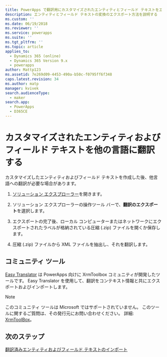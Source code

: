 ```yaml
---
title: PowerApps で翻訳用にカスタマイズされたエンティティとフィールド テキストをエクスポートする | MicrosoftDocs
description: エンティティとフィールド テキストの変換のエクスポート方法を説明する
ms.custom: ''
ms.date: 06/19/2018
ms.reviewer: ''
ms.service: powerapps
ms.suite: ''
ms.tgt_pltfrm: ''
ms.topic: article
applies_to:
  - Dynamics 365 (online)
  - Dynamics 365 Version 9.x
  - powerapps
author: Mattp123
ms.assetid: 7e269d09-4453-490a-b50c-f0795ff6f348
caps.latest.revision: 34
ms.author: matp
manager: kvivek
search.audienceType:
  - maker
search.app:
  - PowerApps
  - D365CE
---
```

# <a name="translate-customized-entity-and-field-text-into-other-languages"></a>カスタマイズされたエンティティおよびフィールド テキストを他の言語に翻訳する

カスタマイズしたエンティティおよびフィールド テキストを作成した後、他言語への翻訳が必要な場合があります。  
  
1. [ソリューション エクスプローラー](../model-driven-apps/advanced-navigation.md#solution-explorer)を開きます。    
  
2. ソリューション エクスプローラーの操作ツール バーで、**翻訳のエクスポート**を選択します。  
3.  エクスポートの完了後、ローカル コンピューターまたはネットワークにエクスポートされたラベルが格納されている圧縮 (.zip) ファイルを開くか保存します。  
  
4.  圧縮 (.zip) ファイルから XML ファイルを抽出し、それを翻訳します。  

## <a name="community-tools"></a>コミュニティ ツール

[Easy Translator](https://www.xrmtoolbox.com/plugins/MsCrmTools.Translator/) は PowerApps 向けに XrmToolbox コミュニティが開発したツールです。 Easy Translator を使用して、翻訳をコンテキスト情報と共にエクスポートおよびインポートします。 

> [!NOTE]
> このコミュニティ ツールは Microsoft ではサポートされていません。 このツールに関するご質問は、その発行元にお問い合わせください。 詳細: [XrmToolBox](https://www.xrmtoolbox.com)。

## <a name="next-steps"></a>次のステップ  
 [翻訳済みエンティティおよびフィールド テキストのインポート](import-translated-entity-field-text.md)
